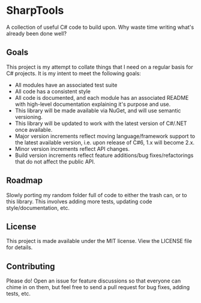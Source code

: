 SharpTools
============

A collection of useful C# code to build upon. Why waste time writing what's already been done well?

## Goals

This project is my attempt to collate things that I need on a regular basis for C# projects. It is my intent to meet the following goals:

- All modules have an associated test suite
- All code has a consistent style
- All code is documented, and each module has an associated README with high-level documentation explaining it's purpose and use.
- This library will be made available via NuGet, and will use semantic versioning.
- This library will be updated to work with the latest version of C#/.NET once available.
- Major version increments reflect moving language/framework support to the latest available version, i.e. upon release of C#6, 1.x will become 2.x.
- Minor version increments reflect API changes.
- Build version increments reflect feature additions/bug fixes/refactorings that do not affect the public API.


## Roadmap

Slowly porting my random folder full of code to either the trash can, or to this library. This involves adding more tests, updating code style/documentation, etc.

## License

This project is made available under the MIT license. View the LICENSE file for details.

## Contributing

Please do! Open an issue for feature discussions so that everyone can chime in on them, but feel free to send a pull request for bug fixes, adding tests, etc.
